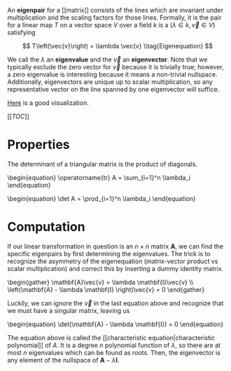An **eigenpair** for a [[matrix]] consists of the lines which are invariant under multiplication and the scaling factors for those lines. Formally, it is the pair for a linear map $T$ on a vector space $V$ over a field $k$ is a $(\lambda \in k, \vec{v} \in V)$ satisfying

$$
T\left(\vec{v}\right) = \lambda \vec{v} \\tag{Eigenequation}
$$

We call the $\lambda$ an **eigenvalue** and the $\vec{v}$ an **eigenvector**. Note that we typically exclude the zero vector for $\vec{v}$ because it is trivially true; however, a zero eigenvalue is interesting because it means a non-trivial nullspace. Additionally, eigenvectors are unique up to scalar multiplication, so any representative vector on the line spanned by one eigenvector will suffice.

[Here](https://setosa.io/ev/eigenvectors-and-eigenvalues/) is a good visualization.

[[_TOC_]]

# Properties

The determinant of a triangular matrix is the product of diagonals.

\begin{equation}
\operatorname{tr} A = \sum_{i=1}^n \lambda_i
\end{equation}

\begin{equation}
\det A = \prod_{i=1}^n \lambda_i
\end{equation}


# Computation

If our linear transformation in question is an $n \times n$ matrix $\mathbf{A}$, we can find the specific eigenpairs by first determining the eigenvalues. The trick is to recognize the asymmetry of the eigenequation (matrix-vector product vs scalar multiplication) and correct this by inserting a dummy identity matrix.


\begin{gather}
\mathbf{A}\vec{v} = \lambda \mathbf{I}\vec{v} \\\\\
\left(\mathbf{A} - \lambda \mathbf{I} \right)\vec{v} = 0
\end{gather}

Luckily, we can ignore the $\vec{v}$ in the last equation above and recognize that we must have a singular matrix, leaving us

\begin{equation}
\det(\mathbf{A} - \lambda \mathbf{I}) = 0
\end{equation}

The equation above is called the [[characteristic equation|characteristic polynomial]] of $A$. It is a degree $n$ polynomial function of $\lambda$, so there are at most $n$ eigenvalues which can be found as roots. Then, the eigenvector is any element of the nullspace of $\mathbf{A} - \lambda\mathbf{I}$.
